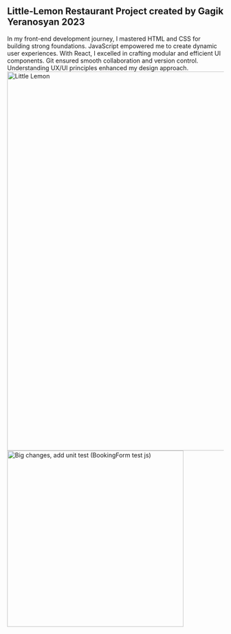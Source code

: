 ## Little-Lemon Restaurant Project created by Gagik Yeranosyan 2023
In my front-end development journey, I mastered HTML and CSS for building strong foundations. JavaScript empowered me to create dynamic user experiences. With React, I excelled in crafting modular and efficient UI components. Git ensured smooth collaboration and version control. Understanding UX/UI principles enhanced my design approach.
<img width="882" alt="Little Lemon" src="https://github.com/Yeranosyan/decentralized-app/assets/120154377/dbaeb80b-488e-4342-b70e-5afb2e1c7506">
<img width="410" alt="Big changes, add unit test (BookingForm test js)" src="https://github.com/Yeranosyan/decentralized-app/assets/120154377/312c680d-fa59-4856-96c5-edffae0edd6f">
